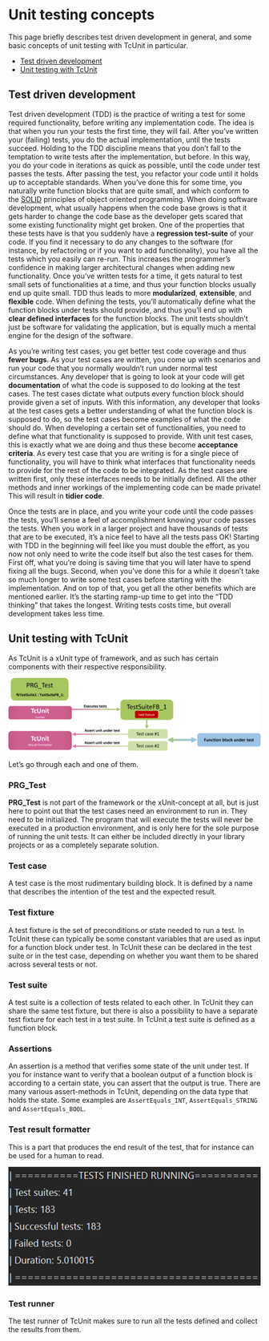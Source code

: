 # Unit testing concepts

This page briefly describes test driven development in general, and some basic concepts of unit testing with TcUnit in particular.

- [Test driven development](#test-driven-development)
- [Unit testing with TcUnit](#unit-testing-with-tcunit)

## Test driven development
Test driven development (TDD) is the practice of writing a test for some required functionality, before writing any implementation code.
The idea is that when you run your tests the first time, they will fail.
After you’ve written your (failing) tests, you do the actual implementation, until the tests succeed.
Holding to the TDD discipline means that you don’t fall to the temptation to write tests after the implementation, but before.
In this way, you do your code in iterations as quick as possible, until the code under test passes the tests.
After passing the test, you refactor your code until it holds up to acceptable standards.
When you’ve done this for some time, you naturally write function blocks that are quite small, and which conform to the [SOLID](https://en.wikipedia.org/wiki/SOLID) principles of object oriented programming.
When doing software development, what usually happens when the code base grows is that it gets harder to change the code base as the developer gets scared that some existing functionality might get broken.
One of the properties that these tests have is that you suddenly have a **regression test-suite** of your code.
If you find it necessary to do any changes to the software (for instance, by refactoring or if you want to add functionality), you have all the tests which you easily can re-run.
This increases the programmer’s confidence in making larger architectural changes when adding new functionality.
Once you’ve written tests for a time, it gets natural to test small sets of functionalities at a time, and thus your function blocks usually end up quite small.
TDD thus leads to more **modularized**, **extensible**, and **flexible** code. When defining the tests, you’ll automatically define what the function blocks under tests should provide, and thus you’ll end up with **clear defined interfaces** for the function blocks.
The unit tests shouldn’t just be software for validating the application, but is equally much a mental engine for the design of the software.

As you’re writing test cases, you get better test code coverage and thus **fewer bugs**.
As your test cases are written, you come up with scenarios and run your code that you normally wouldn’t run under normal test circumstances.
Any developer that is going to look at your code will get **documentation** of what the code is supposed to do looking at the test cases.
The test cases dictate what outputs every function block should provide given a set of inputs.
With this information, any developer that looks at the test cases gets a better understanding of what the function block is supposed to do, so the test cases become examples of what the code should do.
When developing a certain set of functionalities, you need to define what that functionality is supposed to provide.
With unit test cases, this is exactly what we are doing and thus these become **acceptance criteria**.
As every test case that you are writing is for a single piece of functionality, you will have to think what interfaces that functionality needs to provide for the rest of the code to be integrated.
As the test cases are written first, only these interfaces needs to be initially defined.
All the other methods and inner workings of the implementing code can be made private!
This will result in **tidier code**.

Once the tests are in place, and you write your code until the code passes the tests, you’ll sense a feel of accomplishment knowing your code passes the tests.
When you work in a larger project and have thousands of tests that are to be executed, it’s a nice feel to have all the tests pass OK!
Starting with TDD in the beginning will feel like you must double the effort, as you now not only need to write the code itself but also the test cases for them.
First off, what you’re doing is saving time that you will later have to spend fixing all the bugs.
Second, when you’ve done this for a while it doesn’t take so much longer to write some test cases before starting with the implementation.
And on top of that, you get all the other benefits which are mentioned earlier.
It’s the starting ramp-up time to get into the “TDD thinking” that takes the longest.
Writing tests costs time, but overall development takes less time.

## Unit testing with TcUnit
As TcUnit is a xUnit type of framework, and as such has certain components with their respective responsibility.

![TcUnit blocks](img/tcunit-block-explanations.png)

Let’s go through each and one of them.

### PRG_Test
**PRG_Test** is not part of the framework or the xUnit-concept at all, but is just here to point out that the test cases need an environment to run in.
They need to be initialized.
The program that will execute the tests will never be executed in a production environment, and is only here for the sole purpose of running the unit tests.
It can either be included directly in your library projects or as a completely separate solution.

### Test case
A test case is the most rudimentary building block.
It is defined by a name that describes the intention of the test and the expected result.

### Test fixture
A test fixture is the set of preconditions or state needed to run a test.
In TcUnit these can typically be some constant variables that are used as input for a function block under test.
In TcUnit these can be declared in the test suite or in the test case, depending on whether you want them to be shared across several tests or not.

### Test suite
A test suite is a collection of tests related to each other.
In TcUnit they can share the same test fixture, but there is also a possibility to have a separate test fixture for each test in a test suite.
In TcUnit a test suite is defined as a function block.

### Assertions
An assertion is a method that verifies some state of the unit under test.
If you for instance want to verify that a boolean output of a function block is according to a certain state, you can assert that the output is true.
There are many various assert-methods in TcUnit, depending on the data type that holds the state.
Some examples are `AssertEquals_INT`, `AssertEquals_STRING` and `AssertEquals_BOOL`.

### Test result formatter
This is a part that produces the end result of the test, that for instance can be used for a human to read.

![Test results](img/test-results.png)

### Test runner
The test runner of TcUnit makes sure to run all the tests defined and collect the results from them.